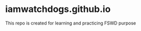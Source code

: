 # iamwatchdogs.github.io <img src="https://visitor-badge.laobi.icu/badge?page_id=iamwatchdogs.iamwatchdogs.github.io" alt="" align="right" />
This repo is created for learning and practicing FSWD purpose 
